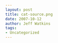 ```yaml
---
layout: post
title: cat-source.png
date: 2007-10-12
author: Jeff Watkins
tags:
- Uncategorized
---
```


